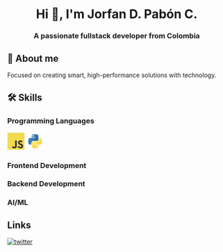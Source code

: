 <h1 align="center">Hi 👋, I'm Jorfan D. Pabón C.</h1>

<h3 align="center">A passionate fullstack developer from Colombia</h3>

## 🚀 About me

Focused on creating smart, high-performance solutions with technology.

## 🛠 Skills

### Programming Languages

<p align="left">
  <img src="https://raw.githubusercontent.com/devicons/devicon/master/icons/javascript/javascript-original.svg" alt="JS" width="40px" heigh="40px">
  <img src="https://raw.githubusercontent.com/devicons/devicon/master/icons/python/python-original.svg" alt="Python" width="40px" heigh="40px">  
</p>

### Frontend Development

### Backend Development

### AI/ML

###

## Links

[![twitter](https://img.shields.io/badge/twitter-1DA1F2?style=for-the-badge&logo=twitter&logoColor=white)](https://twitter.com/jorfanpabon)
